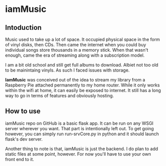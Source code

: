 # iamMusic
## Intoduction
Music used to take up a lot of space. It occupied physical space in the form of vinyl disks, then CDs. Then came the internet when you could buy individual songs store thousands in a memory stick. When that wasn't enough, came the era of streaming along with a subscription model.

I am a bit old school and still get full albums to download. Albiet not too old to be mainintaing vinyls. As such I faced issues with storage. 

**IamMusic** was conceived out of the idea to stream my library from a Raspberry Pie attached permanently to my home router. While it only works within the wifi at home, it can easily be exposed to internet. It still has a long way to go in terms of features and obviously hosting. 

## How to use
iamMusic repo on GitHub is a basic flask app. It can be run on any WSGI server wherever you want. That part is intentionally left out. To get going however, you can simply run run-srvCore.py in python and it should launch flask's dev server. 

Another thing to note is that, iamMusic is just the backend. I do plan to add static files at some point, however. For now you'll have to use your own front end to it.